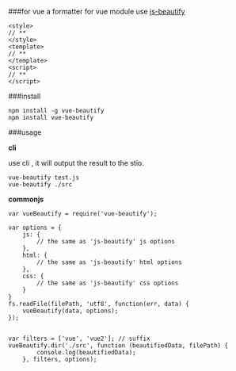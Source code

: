 ###for vue
a formatter for vue module use [js-beautify](https://github.com/beautify-web/js-beautify/)

	<style>
	// **
	</style>
	<template>
	// **
	</template>
	<script>
	// **
	</script>

###install
	
	npm install -g vue-beautify
	npm install vue-beautify

###usage 

**cli**

use cli , it will output the result to the stio.
	
	vue-beautify test.js
	vue-beautify ./src

**commonjs**
	
	var vueBeautify = require('vue-beautify');
	
	var options = {
		js: {
			// the same as 'js-beautify' js options
		},
		html: {
			// the same as 'js-beautify' html options
		},
		css: {
			// the same as 'js-beautify' css options
		}
	}
	fs.readFile(filePath, 'utf8', function(err, data) {
		vueBeautify(data, options);
	});

	
	var filters = ['vue', 'vue2']; // suffix
	vueBeautify.dir('./src', function (beautifiedData, filePath) {
			console.log(beautifiedData);
		}, filters, options);



